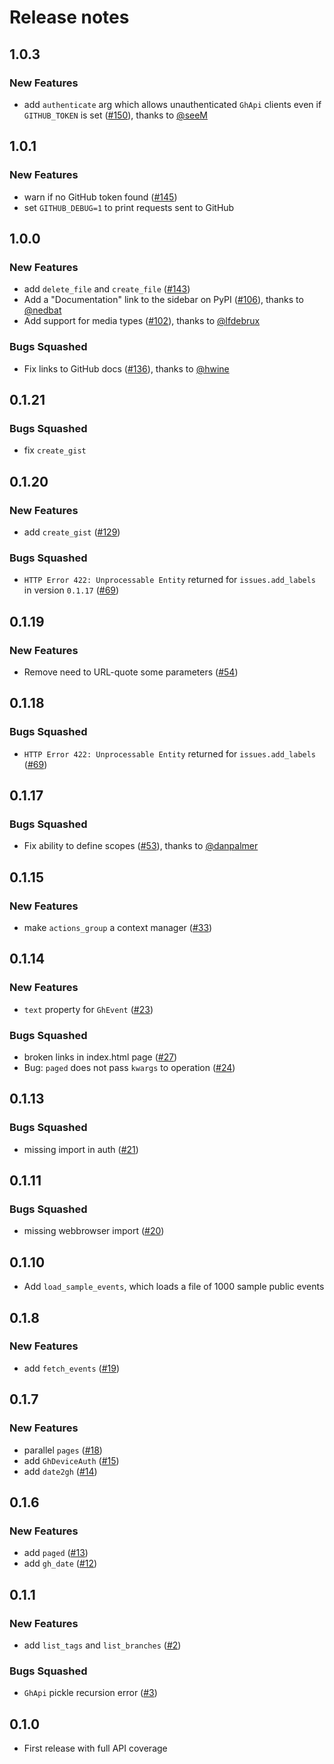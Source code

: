 # Release notes

<!-- do not remove -->


## 1.0.3

### New Features

- add `authenticate` arg which allows unauthenticated `GhApi` clients even if `GITHUB_TOKEN` is set ([#150](https://github.com/fastai/ghapi/pull/150)), thanks to [@seeM](https://github.com/seeM)


## 1.0.1

### New Features

- warn if no GitHub token found ([#145](https://github.com/fastai/ghapi/issues/145))
- set `GITHUB_DEBUG=1` to print requests sent to GitHub


## 1.0.0

### New Features

- add `delete_file` and `create_file` ([#143](https://github.com/fastai/ghapi/issues/143))
- Add a "Documentation" link to the sidebar on PyPI ([#106](https://github.com/fastai/ghapi/pull/106)), thanks to [@nedbat](https://github.com/nedbat)
- Add support for media types ([#102](https://github.com/fastai/ghapi/pull/102)), thanks to [@lfdebrux](https://github.com/lfdebrux)

### Bugs Squashed

- Fix links to GitHub docs ([#136](https://github.com/fastai/ghapi/pull/136)), thanks to [@hwine](https://github.com/hwine)


## 0.1.21

### Bugs Squashed

- fix `create_gist`


## 0.1.20

### New Features

- add `create_gist` ([#129](https://github.com/fastai/ghapi/issues/129))

### Bugs Squashed

- `HTTP Error 422: Unprocessable Entity` returned for `issues.add_labels` in version `0.1.17` ([#69](https://github.com/fastai/ghapi/issues/69))


## 0.1.19

### New Features

- Remove need to URL-quote some parameters ([#54](https://github.com/fastai/ghapi/issues/54))


## 0.1.18

### Bugs Squashed

- `HTTP Error 422: Unprocessable Entity` returned for `issues.add_labels` ([#69](https://github.com/fastai/ghapi/issues/69))


## 0.1.17


### Bugs Squashed

- Fix ability to define scopes ([#53](https://github.com/fastai/ghapi/pull/53)), thanks to [@danpalmer](https://github.com/danpalmer)


## 0.1.15

### New Features

- make `actions_group` a context manager ([#33](https://github.com/fastai/ghapi/issues/33))


## 0.1.14

### New Features

- `text` property for `GhEvent` ([#23](https://github.com/fastai/ghapi/issues/23))

### Bugs Squashed

- broken links in index.html page ([#27](https://github.com/fastai/ghapi/issues/27))
- Bug: `paged` does not pass `kwargs` to operation ([#24](https://github.com/fastai/ghapi/issues/24))


## 0.1.13


### Bugs Squashed

- missing import in auth ([#21](https://github.com/fastai/ghapi/issues/21))


## 0.1.11

### Bugs Squashed

- missing webbrowser import ([#20](https://github.com/fastai/ghapi/issues/20))


## 0.1.10

- Add `load_sample_events`, which loads a file of 1000 sample public events


## 0.1.8

### New Features

- add `fetch_events` ([#19](https://github.com/fastai/ghapi/issues/19))


## 0.1.7

### New Features

- parallel `pages` ([#18](https://github.com/fastai/ghapi/issues/18))
- add `GhDeviceAuth` ([#15](https://github.com/fastai/ghapi/issues/15))
- add `date2gh` ([#14](https://github.com/fastai/ghapi/issues/14))


## 0.1.6

### New Features

- add `paged` ([#13](https://github.com/fastai/ghapi/issues/13))
- add `gh_date` ([#12](https://github.com/fastai/ghapi/issues/12))


## 0.1.1

### New Features

- add `list_tags` and `list_branches` ([#2](https://github.com/fastai/ghapi/issues/2))

### Bugs Squashed

- `GhApi` pickle recursion error ([#3](https://github.com/fastai/ghapi/issues/3))


## 0.1.0

- First release with full API coverage

